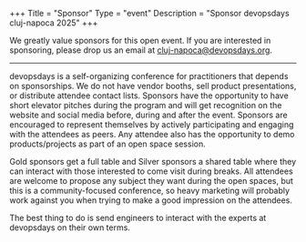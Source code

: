 +++
Title = "Sponsor"
Type = "event"
Description = "Sponsor devopsdays cluj-napoca 2025"
+++

We greatly value sponsors for this open event.  If you are interested in sponsoring, please drop us an email at  cluj-napoca@devopsdays.org.

<hr>

devopsdays is a self-organizing conference for practitioners that depends on sponsorships. We do not have vendor booths, sell product presentations, or distribute attendee contact lists. Sponsors have the opportunity to have short elevator pitches during the program and will get recognition on the website and social media before, during and after the event. Sponsors are encouraged to represent themselves by actively participating and engaging with the attendees as peers. Any attendee also has the opportunity to demo products/projects as part of an open space session.
<p>
Gold sponsors get a full table and Silver sponsors a shared table where they can interact with those interested to come visit during breaks. All attendees are welcome to propose any subject they want during the open spaces, but this is a community-focused conference, so heavy marketing will probably work against you when trying to make a good impression on the attendees.
<p>
The best thing to do is send engineers to interact with the experts at devopsdays on their own terms.
<p>

[//]: # (<!--)

[//]: # (<hr/>)

[//]: # ()
[//]: # (<div style="width:590px">)

[//]: # (<table border=1 cellspacing=1>)

[//]: # (  <tr>)

[//]: # (    <th><i>packages</i></th>)

[//]: # (    <th><center><b><u>Bronze<br />1000 usd</u></center></b></th>)

[//]: # (    <th><center><b><u>Silver<br />3000 usd</u></center></b></th>)

[//]: # (    <th><center><b><u>Gold<br />5000 usd</u></center></b></th>)

[//]: # (    <th></th>)

[//]: # (  </tr>)

[//]: # (<tr><td>2 included tickets</td><td bgcolor="gold">&nbsp;</td><td bgcolor="gold">&nbsp;</td><td bgcolor="gold">&nbsp;</td></tr>)

[//]: # (<tr><td>logo on event website</td><td bgcolor="gold">&nbsp;</td><td bgcolor="gold">&nbsp;</td><td bgcolor="gold">&nbsp;</td></tr>)

[//]: # (<tr><td>logo on shared slide, rotating during breaks</td><td bgcolor="gold">&nbsp;</td><td bgcolor="gold">&nbsp;</td><td bgcolor="gold">&nbsp;</td></tr>)

[//]: # (<tr><td>logo on all email communication</td><td>&nbsp;</td><td bgcolor="gold">&nbsp;</td><td bgcolor="gold">&nbsp;</td></tr>)

[//]: # (<tr><td>logo on its own slide, rotating during breaks</td><td>&nbsp;</td><td bgcolor="gold">&nbsp;</td><td bgcolor="gold">&nbsp;</td></tr>)

[//]: # (<tr><td>1 minute pitch to full audience &#40;including streaming audience&#41;</td><td>&nbsp;</td><td>&nbsp;</td><td bgcolor="gold">&nbsp;</td></tr></tr>)

[//]: # (<tr><td>2 additional tickets &#40;4 in total&#41;</td><td>&nbsp;</td><td bgcolor="gold">&nbsp;</td><td>&nbsp;</td></tr>)

[//]: # (<tr><td>4 additional tickets &#40;6 in total&#41;</td><td>&nbsp;</td><td>&nbsp;</td><td bgcolor="gold">&nbsp;</td></tr>)

[//]: # (<tr><td>shared table for swag</td><td>&nbsp;</td><td bgcolor="gold">&nbsp;</td><td>&nbsp;</td></tr>)

[//]: # (<tr><td>booth/table space</td><td>&nbsp;</td><td>&nbsp;</td><td bgcolor="gold">&nbsp;</td></tr>)

[//]: # (</table>)

[//]: # (<hr/>)

[//]: # (There are also opportunities for exclusive special sponsorships. We'll have sponsors for various events with special privileges for the sponsors of these events. If you are interested in special sponsorships or have a creative idea about how you can support the event, send us an email.)

[//]: # (<br/>)

[//]: # (<br/>)

[//]: # ()
[//]: # (<br>)

[//]: # (<br>)

[//]: # (<table border=1 cellspacing=1>)

[//]: # (  <tr>)

[//]: # (    <th><i>Sponsor FAQ</i></th>)

[//]: # (    <th><center><b>Answers to questions frequently asked by sponsors&nbsp;&nbsp;&nbsp;&nbsp;&nbsp;&nbsp;&nbsp;&nbsp;&nbsp;&nbsp;&nbsp;&nbsp;&nbsp;&nbsp;&nbsp;&nbsp;&nbsp;&nbsp;&nbsp;&nbsp;&nbsp;&nbsp;&nbsp;&nbsp;&nbsp;&nbsp;&nbsp;&nbsp;&nbsp;&nbsp;&nbsp;&nbsp;&nbsp;&nbsp;&nbsp;&nbsp;&nbsp;&nbsp;&nbsp;&nbsp;&nbsp;&nbsp;&nbsp;&nbsp;&nbsp;&nbsp;&nbsp;&nbsp;&nbsp;</center></b></th>)

[//]: # (    <th></th>)

[//]: # (  </tr>)

[//]: # (<tr><td>What dates/times can we set up and tear down?</td><td></td></tr>)

[//]: # (<tr><td>How do we ship to the venue?</td><td></td></tr>)

[//]: # (<tr><td>How do we ship from the venue?</td><td></td></tr>)

[//]: # (<tr><td>Whom should we send?</td><td></td></tr>)

[//]: # (<tr><td>What should we expect regarding electricity? &#40;how much, any fees, etc&#41;</td><td></td></tr>)

[//]: # (<tr><td>What should we expect regarding WiFi? &#40;how much, any fees, etc&#41;</td><td></td></tr>)

[//]: # (<tr><td>How do we order additional A/V equipment?</td><td></td></tr>)

[//]: # (<tr><td>Additional important details</td><td></td></tr>)

[//]: # (</table>)

[//]: # (</div>)

[//]: # ()
[//]: # (-->)

[//]: # (<hr/>)
